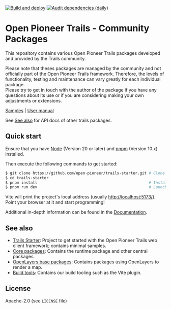 [![Build and deploy](https://github.com/open-pioneer/trails-community/actions/workflows/test-and-build.yml/badge.svg)](https://github.com/open-pioneer/trails-community/actions/workflows/test-and-build.yml) [![Audit dependencies (daily)](https://github.com/open-pioneer/trails-community/actions/workflows/audit-dependencies.yml/badge.svg)](https://github.com/open-pioneer/trails-community/actions/workflows/audit-dependencies.yml)

# Open Pioneer Trails - Community Packages

This repository contains various Open Pioneer Trails packages developed and provided by the Trails community.

Please note that theses packages are managed by the community and not officially part of the Open Pioneer Trails framework. Therefore, the levels of functionality, testing and maintenance can vary greatly for each individual package.  
Please try to get in touch with the author of the package if you have any questions about its use or if you are considering making your own adjustments or extensions.

[Samples](https://open-pioneer.github.io/trails-demo/community/) | [User manual](https://github.com/open-pioneer/trails-starter/tree/main/docs)

See [See also](#see-also) for API docs of other trails packages.

## Quick start

Ensure that you have [Node](https://nodejs.org/en/) (Version 20 or later) and [pnpm](https://pnpm.io/) (Version 10.x) installed.

Then execute the following commands to get started:

```bash
$ git clone https://github.com/open-pioneer/trails-starter.git # Clone the repository
$ cd trails-starter
$ pnpm install                                                 # Install dependencies
$ pnpm run dev                                                 # Launch development server
```

Vite will print the project's local address (usually <http://localhost:5173/>).
Point your browser at it and start programming!

Additional in-depth information can be found in the [Documentation](./docs/README.md).

## See also

- [Trails Starter](https://github.com/open-pioneer/trails-starter): Project to get started with the Open Pioneer Trails web client framework; contains minimal samples.
- [Core packages](https://github.com/open-pioneer/trails-core-packages): Contains the runtime package and other central packages.
- [OpenLayers base packages](https://github.com/open-pioneer/trails-openlayers-base-packages): Contains packages using OpenLayers to render a map.
- [Build tools](https://github.com/open-pioneer/trails-build-tools): Contains our build tooling such as the Vite plugin.

## License

Apache-2.0 (see `LICENSE` file)
